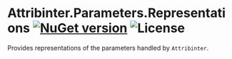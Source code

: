# Attribinter.Parameters.Representations [![NuGet version](https://img.shields.io/nuget/v/Attribinter.Parameters.Representations.svg?style=plastic)](https://www.nuget.org/packages/Attribinter.Parameters.Representations/) ![License](https://img.shields.io/github/license/Attribinter/Attribinter.Parameters.Representations?style=plastic)

Provides representations of the parameters handled by `Attribinter`.